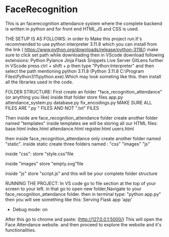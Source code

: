 # FaceRecognition
This is an facerecognition attendance system where the complete backend is written in python and for front end HTML,JS and CSS is used.

THE SETUP IS AS FOLLOWS:
in order to Make this project run.It's recommended to use python interpreter 3.11.8 which you can install from the link
( https://www.python.org/downloads/release/python-3118/) make sure to click set path while downloading
then in  VScode download following extensions:
Python
Pylance
Jinja
Flask Snippets
Live Server
GitLens
further in VScode press ctrl + shift + p
then type "Python:Interpreter"
and then select the path mentioning python 3.11.8
(Python 3.11.8 C:\Program Files\Python311\python.exe).Which may look someting like this.
then install all the libraries used in the code.

FOLDER STRUCTURE:
First create an folder 
"face_recognition_attendance"(or anything you like)
inside that folder store files
app.py
attendance_system.py
database.py
fix_encodings.py
MAKE SURE ALL FILES ARE ".py " FILES AND NOT ".txt" FILES

Then inside are face_recognition_attendance folder create another folder named "templates"
inside templates we will be storing all our HTML files:
base.html
index.html
attendance.html
register.html
users.html

then inside face_recognition_attendance only create another folder named "static".
inside static create three folders named :
"css"
"images"
"js"

inside "css":
store "style.css"file

inside "images"
store "empty.svg"file

inside "js"
store "script.js"
and this will be your complete folder structure 

RUNNING THE PROJECT:
In VS code go to file section at the top of your screen to your left.
in that go to open new folder,Navigate to your face_recognition_attendance folder.
then in terminal type:
"python app.py"
then you will see something like this:
Serving Flask app 'app'
 * Debug mode: on
   
After this go to chrome and paste:
(http://127.0.0.1:5000/)
This will open the Face Attendance website.
and then proceed to explore the website and it's functionalities.


